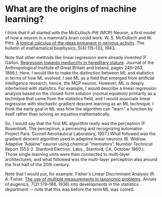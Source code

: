# What are the origins of machine learning?

I think that it all started with the McCulloch-Pitt (MCP) Neuron, a first model of how a neuron in a mammal's brain could work:
W. S. McCulloch and W. Pitts. [A logical calculus of the ideas immanent in nervous activity](http://link.springer.com/article/10.1007/BF02459570). The bulletin of mathematical biophysics, 5(4):115–133, 1943.

Note that other methods like linear regression were already invented (F. Galton. [Regression towards mediocrity in hereditary stature](http://www.jstor.org/stable/2841583). Journal of the Anthropological Institute of Great Britain and Ireland, pages 246–263, 1886.). Here, I would like to make the distinction between ML and statistics in terms of how ML evolved. I see ML as a field that emerged from artificial intelligence research, hence, the MCP neuron.
However, ML is deeply intertwined with statistics. For example, I would describe a linear regression analysis based on the closed-form solution (normal equation) primarily as a technique that came from the statistics field, and I would associate linear regression with stochastic gradient descent learning as an ML technique. I think the early goal in ML was how the algorithm can "learn" a function by itself rather than solving an equation mathematically.

So, I would say that the first ML algorithm really was the perceptron (F. Rosenblatt. The perceptron, a perceiving and recognizing automaton Project Para. Cornell Aeronautical Laboratory, 1957.) What followed was the gradient descent algorithm used in adaptive linear neurons (B. Widrow. Adaptive ”Adaline” neuron using chemical ”memistors”. Number Technical Report 1553-2. Stanford Electron. Labs., Stanford, CA, October 1960.). Those single learning units were then connected to multi-layer architectures, and what followed was the multi-layer perceptron also around the first half of the 20th century.

Note that I would put, for example, Fisher's Linear Discriminant Analysis (R. A. Fisher. [The use of multiple measurements in taxonomic problems](http://onlinelibrary.wiley.com/store/10.1111/j.1469-1809.1936.tb02137.x/asset/j.1469-1809.1936.tb02137.x.pdf;jsessionid=F0E7EFF219B2C2D94FF2B2981D3533E8.f04t03?v=1&t=igrkwkvk&s=631d3f737becda820356e6862bffc239e9b1f2d6). Annals of eugenics, 7(2):179–188, 1936) into developments in the statistics department -- note that this was before the term ML was coined.
